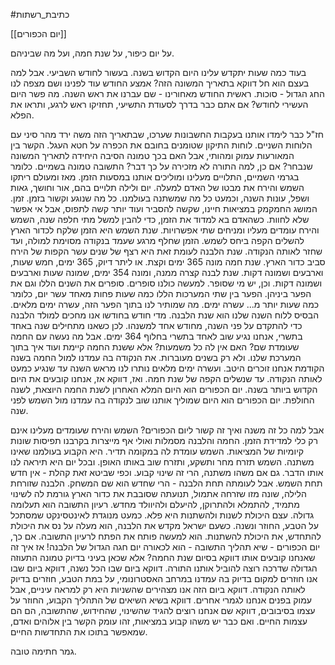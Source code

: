 #כתיבת_רשתות 

[[יום הכפורים]]

על יום כיפור, על שנת חמה, ועל מה שביניהם.

בעוד כמה שעות יתקדש עלינו היום הקדוש בשנה. בעשור לחודש השביעי.
אבל למה בעצם הוא חל דווקא בתאריך המשונה הזה?
אמצע החודש עוד לפנינו ושם מצפה לנו החג הגדול - סוכות. ראשית החודש מאחורינו - שם עברנו את ראש השנה. מה פשר היום העשירי לחודש?
אם אתם כבר בדרך לסעודת התשיעי, תחזיקו ראש לרגע, ותראו את הפלא.

חז"ל כבר לימדו אותנו בעקבות החשבונות שערכו, שבתאריך הזה משה ירד מהר סיני עם הלוחות השניים. לוחות התיקון שטומנים בחובם את הכפרה על חטא העגל. הקשר בין המאורעות עמוק ומהותי, אבל האם בכך טמונה הסיבה היחידה לתאריך המשונה שנבחר? אם כן, למה התורה לא מזכירה על כך דבר?
התשובה טמונה בשמיים. כלומר בגרמי השמיים, התלויים מעלינו ומוליכים אותנו במסעות הזמן.
מאז ומעולם ריתקו השמש והירח את מבטו של האדם למעלה. יום ולילה תלויים בהם, אור וחושך, גאות ושפל, עונות השנה, וכמעט כל מה שמשתנה בעולמנו. כל מה שנוגע וקשור בזמן.
זמן. המושג החמקמק במציאות חיינו, שקשה להסביר ועוד יותר קשה לתפוס, אבל אי אפשר שלא לחוות.
כשהאדם בא למדוד את הזמן, כדי להבין למשל מתי חלפה שנה, השמש והירח עומדים מעליו ומניחים שתי אפשרויות.
שנת השמש היא הזמן שלקח לכדור הארץ להשלים הקפה ביחס לשמש. הזמן שחלף מרגע שעמד בנקודה מסוימת למולה, ועד שחזר לאותה הנקודה. שנת הלבנה לעומת זאת היא רצף של שנים עשר הקפות של הירח סביב כדור הארץ.
שנת חמה מונה 365 ימים וקצת. או ליתר דיוק, 365 ימים, חמש שעות, וארבעים ושמונה דקות.
שנת לבנה קצרה ממנה, ומונה 354 ימים, שמונה שעות וארבעים ושמונה דקות. וכן, יש מי שסופר. למעשה כולנו סופרים. סופרים את השנים הללו וגם את הפער ביניהן. הפער בין שתי המערכות הללו כמה שעות פחות מאחד עשר יום, כלומר כמה שעות יותר מ... עשרה ימים. מה שמותיר לנו בתוך הפער הזה, עשרה ימים מלאים.
הבסיס ללוח השנה שלנו הוא שנת הלבנה. מדי חודש בחודשו אנו מחכים למולד הלבנה כדי להתקדם על פני השנה, מחודש אחד למשנהו.
לכן כשאנו מתחילים שנה באחד בתשרי, אנחנו נגיע שוב לאחד בתשרי בחלוף 364 ימים. אבל מה נעשה עם החמה שעומדת שם? האם אין לה כל משמעות? 
אלא ששנת החמה קיימת ועוד איך בתוך המערכת שלנו. ולא רק בשנים מעוברות.
את הנקודה בה עמדנו למול החמה בשנה הקודמת אנחנו זוכרים היטב. ועשרה ימים מלאים נותרו לנו מראש השנה עד שנגיע כמעט לאותה הנקודה. עד שנשלים הקפה של שנת חמה. ואז, דווקא אז, אנחנו קובעים את היום הקדוש ביותר בשנה.
יום הכפורים הוא היום המלא האחרון לשנת החמה היוצאת, לשנה החולפת. יום הכפורים הוא היום שמוליך אותנו שוב לנקודה בה עמדנו מול השמש לפני שנה.

אבל למה כל זה משנה ואיך זה קשור ליום הכפורים?
השמש והירח שעומדים מעלינו אינם רק כלי למדידת הזמן. החמה והלבנה מסמלות ואולי אף מייצרות בקרבנו תפיסות שונות קיומיות של המציאות.
השמש עומדת לה במקומה תדיר. היא הקבוע בעולמנו שאינו משתנה. השמש תזרח מחר ותשקע, ותזרח שוב באותו האופן. ובכל יום היא תיראה לנו אותו הדבר. גם אם משהו משתנה, הרי זה שינוי קבוע. וכפי שביטא זאת קהלת - אין חדש תחת השמש.
אבל לעומתה תחת הלבנה - הרי שחדש הוא שם המשחק. הלבנה שזורחת הלילה, שונה מזו שזרחה אתמול, תנועתה שסובבת את כדור הארץ גורמת לה לשינוי מתמיד, להתמלא ולהתרוקן, להיעלם ולהיוולד מחדש.
רעיון התשובה הוא תעלומה גדולה. עצם היכולת לשנות ולהשתנות היא פלא. כמעט מנוגדת לאינטסינקט שמסתכל על הטבע, החוזר ונשנה.
כשעם ישראל מקדש את הלבנה, הוא מעלה על נס את היכולת להתחדש, את היכולת להשתנות. הוא למעשה פותח את הפתח לרעיון התשובה.
אם כך, יום הכפורים - שיא תהליך התשובה - הוא לכאורה יום חגה הגדול של הלבנה! אז איך זה שאנחנו קובעים אותו דווקא בסיום שנת החמה?
אלא שכאן בעיני בדיוק טמונה התעוזה הגדולה שדרכה רוצה להוביל אותנו התורה.
דווקא ביום שבו הכל נשנה, דווקא ביום שבו אנו חוזרים למקום בדיוק בה עמדנו במרחב האסטרונומי, על במת הטבע, חוזרים בדיוק לאותה הנקודה. דווקא ביום הזה אנו מצהירים שהשניות היא רק למראה עיניים,
אבל עמוק בפנים אנחנו לגמרי אחרים.
דווקא בשיא השיאים של התהליך הקבוע, החוזר על עצמו בסיבובים, דווקא שם אנחנו רוצים להגיד שהשינוי, שהחידוש, שהתשובה, הם הם עצמות החיים.
ואם כבר יש משהו קבוע במציאות, זהו עומק הקשר בין אלוהים ואדם, שמאפשר בתוכו את התחדשות החיים.

גמר חתימה טובה.



